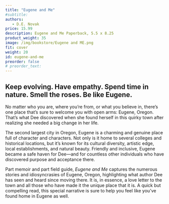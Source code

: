 ```yaml
---
title: "Eugene and Me"
#subtitle:  
authors:
   - D.E. Novak
price: 15.99
description: Eugene and Me Paperback, 5.5 x 8.25
product_weight: 35
image: /img/bookstore/Eugene and ME.png
fit: cover
weight: 20
id: eugene-and-me
preorder: false
# preorder_text: 
---
```


## Keep evolving. Have empathy. Spend time in nature. Smell the roses. Be like Eugene.

No matter who you are, where you’re from, or what you believe in, there’s one place that’s sure to welcome you with open arms: Eugene, Oregon. That’s what Dee discovered when she found herself in this quirky town after realizing she needed a big change in her life. 

The second largest city in Oregon, Eugene is a charming and genuine place full of character and characters. Not only is it home to several colleges and historical locations, but it’s known for its cultural diversity, artistic edge, local establishments, and natural beauty. Friendly and inclusive, Eugene became a safe haven for Dee—and for countless other individuals who have discovered purpose and acceptance there. 

Part memoir and part field guide, *Eugene and Me* captures the numerous stories and idiosyncrasies of Eugene, Oregon, highlighting what author Dee has seen and heard since moving there. It is, in essence, a love letter to the town and all those who have made it the unique place that it is. A quick but compelling read, this special narrative is sure to help you feel like you’ve found home in Eugene as well.
